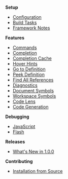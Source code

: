 **Setup**

- [Configuration](https://github.com/vshaxe/vshaxe/wiki/Configuration)
- [Build Tasks](https://github.com/vshaxe/vshaxe/wiki/Build-Tasks)
- [Framework Notes](https://github.com/vshaxe/vshaxe/wiki/Framework-Notes)

**Features**

- [Commands](https://github.com/vshaxe/vshaxe/wiki/Commands)
- [Completion](https://github.com/vshaxe/vshaxe/wiki/Completion)
- [Completion Cache](https://github.com/vshaxe/vshaxe/wiki/Completion-Cache)
- [Hover Hints](https://github.com/vshaxe/vshaxe/wiki/Hover-Hints)
- [Go to Definition](https://github.com/vshaxe/vshaxe/wiki/Go-to-Definition)
- [Peek Definition](https://github.com/vshaxe/vshaxe/wiki/Peek-Definition)
- [Find All References](https://github.com/vshaxe/vshaxe/wiki/Find-All-References)
- [Diagnostics](https://github.com/vshaxe/vshaxe/wiki/Diagnostics)
- [Document Symbols](https://github.com/vshaxe/vshaxe/wiki/Document-Symbols)
- [Workspace Symbols](https://github.com/vshaxe/vshaxe/wiki/Workspace-Symbols)
- [Code Lens](https://github.com/vshaxe/vshaxe/wiki/Code-Lens)
- [Code Generation](https://github.com/vshaxe/vshaxe/wiki/Code-Generation)

**Debugging**

- [JavaScript](https://github.com/vshaxe/vshaxe/wiki/JavaScript-Debugging)
- [Flash](https://github.com/vshaxe/vshaxe/wiki/Flash-Debugging)

**Releases**

- [What's New in 1.0.0](https://github.com/vshaxe/vshaxe/wiki/What's-New-in-1.0.0)

**Contributing**

- [Installation from Source](https://github.com/vshaxe/vshaxe/wiki/Installation-from-Source)